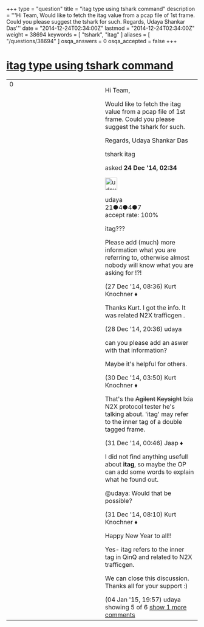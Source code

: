 +++
type = "question"
title = "itag type using tshark command"
description = '''Hi Team, Would like to fetch the itag value from a pcap file of 1st frame. Could you please suggest the tshark for such. Regards, Udaya Shankar Das'''
date = "2014-12-24T02:34:00Z"
lastmod = "2014-12-24T02:34:00Z"
weight = 38694
keywords = [ "tshark", "itag" ]
aliases = [ "/questions/38694" ]
osqa_answers = 0
osqa_accepted = false
+++

<div class="headNormal">

# [itag type using tshark command](/questions/38694/itag-type-using-tshark-command)

</div>

<div id="main-body">

<div id="askform">

<table id="question-table" style="width:100%;"><colgroup><col style="width: 50%" /><col style="width: 50%" /></colgroup><tbody><tr class="odd"><td style="width: 30px; vertical-align: top"><div class="vote-buttons"><div id="post-38694-score" class="post-score" title="current number of votes">0</div><div id="favorite-count" class="favorite-count"></div></div></td><td><div id="item-right"><div class="question-body"><p>Hi Team,</p><p>Would like to fetch the itag value from a pcap file of 1st frame. Could you please suggest the tshark for such.</p><p>Regards, Udaya Shankar Das</p></div><div id="question-tags" class="tags-container tags">tshark itag</div><div id="question-controls" class="post-controls"></div><div class="post-update-info-container"><div class="post-update-info post-update-info-user"><p>asked <strong>24 Dec '14, 02:34</strong></p><img src="https://secure.gravatar.com/avatar/fbfa082235ab499c4eb41ae3d8f6fe36?s=32&amp;d=identicon&amp;r=g" class="gravatar" width="32" height="32" alt="udaya&#39;s gravatar image" /><p>udaya<br />
<span class="score" title="21 reputation points">21</span><span title="4 badges"><span class="badge1">●</span><span class="badgecount">4</span></span><span title="4 badges"><span class="silver">●</span><span class="badgecount">4</span></span><span title="7 badges"><span class="bronze">●</span><span class="badgecount">7</span></span><br />
<span class="accept_rate" title="Rate of the user&#39;s accepted answers">accept rate:</span> <span title="udaya has one accepted answer">100%</span></p></div></div><div id="comments-container-38694" class="comments-container"><span id="38734"></span><div id="comment-38734" class="comment"><div id="post-38734-score" class="comment-score"></div><div class="comment-text"><p>itag???</p><p>Please add (much) more information what you are referring to, otherwise almost nobody will know what you are asking for !?!</p></div><div id="comment-38734-info" class="comment-info"><span class="comment-age">(27 Dec '14, 08:36)</span> Kurt Knochner ♦</div></div><span id="38758"></span><div id="comment-38758" class="comment"><div id="post-38758-score" class="comment-score"></div><div class="comment-text"><p>Thanks Kurt. I got the info. It was related N2X trafficgen .</p></div><div id="comment-38758-info" class="comment-info"><span class="comment-age">(28 Dec '14, 20:36)</span> udaya</div></div><span id="38780"></span><div id="comment-38780" class="comment"><div id="post-38780-score" class="comment-score"></div><div class="comment-text"><p>can you please add an aswer with that information?</p><p>Maybe it's helpful for others.</p></div><div id="comment-38780-info" class="comment-info"><span class="comment-age">(30 Dec '14, 03:50)</span> Kurt Knochner ♦</div></div><span id="38817"></span><div id="comment-38817" class="comment"><div id="post-38817-score" class="comment-score"></div><div class="comment-text"><p>That's the <del>Agilent</del> <del>Keysight</del> Ixia N2X protocol tester he's talking about. 'itag' may refer to the inner tag of a double tagged frame.</p></div><div id="comment-38817-info" class="comment-info"><span class="comment-age">(31 Dec '14, 00:46)</span> Jaap ♦</div></div><span id="38829"></span><div id="comment-38829" class="comment"><div id="post-38829-score" class="comment-score"></div><div class="comment-text"><p>I did not find anything usefull about <strong>itag</strong>, so maybe the OP can add some words to explain what he found out.</p><p>@udaya: Would that be possible?</p></div><div id="comment-38829-info" class="comment-info"><span class="comment-age">(31 Dec '14, 08:10)</span> Kurt Knochner ♦</div></div><span id="38889"></span><div id="comment-38889" class="comment not_top_scorer"><div id="post-38889-score" class="comment-score"></div><div class="comment-text"><p>Happy New Year to all!!</p><p>Yes- itag refers to the inner tag in QinQ and related to N2X trafficgen.</p><p>We can close this discussion. Thanks all for your support :)</p></div><div id="comment-38889-info" class="comment-info"><span class="comment-age">(04 Jan '15, 19:57)</span> udaya</div></div></div><div id="comment-tools-38694" class="comment-tools"><span class="comments-showing"> showing 5 of 6 </span> <a href="#" class="show-all-comments-link">show 1 more comments</a></div><div class="clear"></div><div id="comment-38694-form-container" class="comment-form-container"></div><div class="clear"></div></div></td></tr></tbody></table>

</div>

</div>

